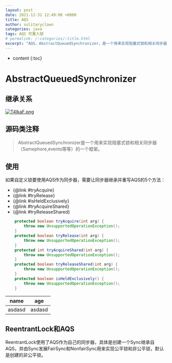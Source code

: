 ```yaml
---
layout: post
date: 2021-12-31 12:49:06 +0800
title: AQS
author: solitaryclown
categories: java
tags: AQS 可重入锁
# permalink: /:categories/:title.html
excerpt: "AQS，AbstractQueuedSynchronizer，是一个用来实现阻塞式锁和相关同步器（Samephore,events等等）的一个框架。"
---
```

* content
{:toc}


# AbstractQueuedSynchronizer

## 继承关系
[![T4lkaF.png](https://s4.ax1x.com/2021/12/31/T4lkaF.png)](https://imgtu.com/i/T4lkaF)
## 源码类注释
> AbstractQueuedSynchronizer是一个用来实现阻塞式锁和相关同步器（Samephore,events等等）的一个框架。

## 使用
如果自定义锁要使用AQS作为同步器，需要让同步器继承并重写AQS的5个方法：
 * {@link #tryAcquire}
 * {@link #tryRelease}
 * {@link #isHeldExclusively}
 * {@link #tryAcquireShared}
 * {@link #tryReleaseShared}

```java
    protected boolean tryAcquire(int arg) {
        throw new UnsupportedOperationException();
    }
    protected boolean tryRelease(int arg) {
        throw new UnsupportedOperationException();
    }
    protected int tryAcquireShared(int arg) {
        throw new UnsupportedOperationException();
    }
    protected boolean tryReleaseShared(int arg) {
        throw new UnsupportedOperationException();
    }    
    protected boolean isHeldExclusively() {
        throw new UnsupportedOperationException();
    }
```


| name | age |
| ---- | ---- |
|asdasd|asdasd|

## ReentrantLock和AQS
ReentrantLock使用了AQS作为自己的同步器，具体是创建一个Sync继承自AQS，并由Sync发展FairSync和NonfairSync用来实现公平锁和非公平锁，默认是创建的非公平锁。

